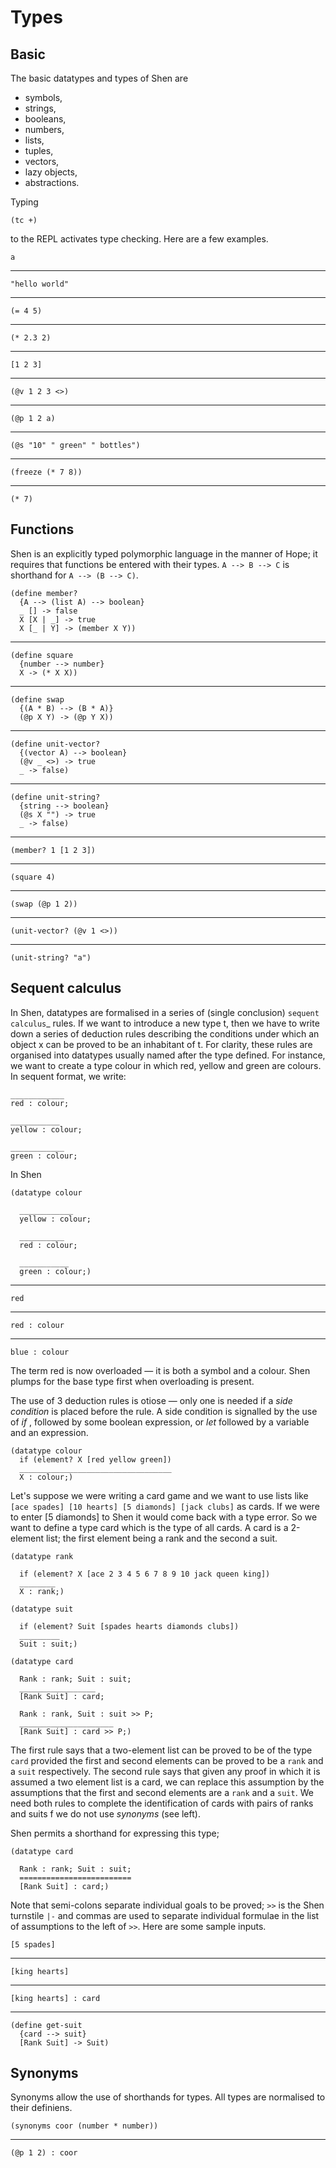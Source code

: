 # Types
## Basic

The basic datatypes and types of Shen are 

* symbols,
* strings,
* booleans,
* numbers,
* lists,
* tuples,
* vectors,
* lazy objects,
* abstractions.

Typing 

    (tc +)

to the REPL activates type checking. Here are a few examples.

    a

---
  
    "hello world"

---
  
    (= 4 5)

---
  
    (* 2.3 2)

---
  
    [1 2 3]

---
  
    (@v 1 2 3 <>)

---
  
    (@p 1 2 a)

---
  
    (@s "10" " green" " bottles")

---
  
    (freeze (* 7 8))

---
  
    (* 7)


## Functions

Shen is an explicitly typed polymorphic language in the manner of Hope; it
requires that functions be entered with their types. `A --> B --> C` is
shorthand for `A --> (B --> C)`.

    (define member?
      {A --> (list A) --> boolean}
      _ [] -> false
      X [X | _] -> true
      X [_ | Y] -> (member X Y))

---
  
    (define square
      {number --> number}
      X -> (* X X))

---
  
    (define swap
      {(A * B) --> (B * A)}
      (@p X Y) -> (@p Y X))

---
  
    (define unit-vector?
      {(vector A) --> boolean}
      (@v _ <>) -> true
      _ -> false)

---
  
    (define unit-string?
      {string --> boolean}
      (@s X "") -> true
      _ -> false)

---
  
    (member? 1 [1 2 3])

---
  
    (square 4)

---
  
    (swap (@p 1 2))

---
  
    (unit-vector? (@v 1 <>))

---
  
    (unit-string? "a")


## Sequent calculus

In Shen, datatypes are formalised in a series of (single conclusion) `sequent
calculus`_ rules. If we want to introduce a new type t, then we have to write
down a series of deduction rules describing the conditions under which an
object x can be proved to be an inhabitant of t. For clarity, these rules are
organised into datatypes usually named after the type defined. For instance,
we want to create a type colour in which red, yellow and green are colours. In
sequent format, we write:

    ____________
    red : colour; 
  
    ___________
    yellow : colour; 
    
    ____________
    green : colour;
  
In Shen
  
    (datatype colour
    
      ____________
      yellow : colour;
    
      __________
      red : colour;
    
      ___________
      green : colour;)

---
  
    red

---
  
    red : colour

---
  
    blue : colour

The term red is now overloaded — it is both a symbol and a colour. Shen plumps
for the base type first when overloading is present.

The use of 3 deduction rules is otiose — only one is needed if a *side
condition* is placed before the rule. A side condition is signalled by the use
of *if* , followed by some boolean expression, or *let* followed by a variable
and an expression.

    (datatype colour
      if (element? X [red yellow green])
      __________________________________
      X : colour;)

Let's suppose we were writing a card game and we want to use lists like `[ace
spades] [10 hearts] [5 diamonds] [jack clubs]` as cards. If we were to enter
[5 diamonds] to Shen it would come back with a type error. So we want to
define a type card which is the type of all cards. A card is a 2-element list;
the first element being a rank and the second a suit.

    (datatype rank
      
      if (element? X [ace 2 3 4 5 6 7 8 9 10 jack queen king])
      ________
      X : rank;)

    (datatype suit
  
      if (element? Suit [spades hearts diamonds clubs])
      _________
      Suit : suit;)
  
    (datatype card
  
      Rank : rank; Suit : suit;
      _________________
      [Rank Suit] : card;
  
      Rank : rank, Suit : suit >> P;
      _____________________
      [Rank Suit] : card >> P;)

The first rule says that a two-element list can be proved to be of the type
`card` provided the first and second elements can be proved to be a `rank`
and a `suit` respectively. The second rule says that given any proof in
which it is assumed a two element list is a card, we can replace this
assumption by the assumptions that the first and second elements are a
`rank` and a `suit`. We need both rules to complete the identification of
cards with pairs of ranks and suits f we do not use *synonyms* (see left).

Shen permits a shorthand for expressing this type;

    (datatype card
  
      Rank : rank; Suit : suit;
      =========================
      [Rank Suit] : card;)

Note that semi-colons separate individual goals to be proved; `>>` is the Shen
turnstile `|-` and commas are used to separate individual formulae in the list
of assumptions to the left of `>>`. Here are some sample inputs.

    [5 spades]

---
  
    [king hearts]
  
---

    [king hearts] : card

---
  
    (define get-suit
      {card --> suit}
      [Rank Suit] -> Suit)


## Synonyms

Synonyms allow the use of shorthands for types. All types are normalised to
their definiens.

    (synonyms coor (number * number))

---

    (@p 1 2) : coor

